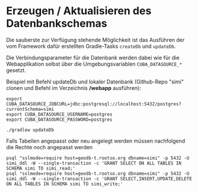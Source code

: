 # Erzeugen / Aktualisieren des Datenbankschemas

Die sauberste zur Verfügung stehende Möglichkeit ist das Ausführen der vom Framework dafür erstellten Gradle-Tasks 
`createDb` und `updateDb`.

Die Verbindungsparameter für die Datenbank werden dabei wie für die Webapplikation selbst über die Umgebungsvariablen
`CUBA_DATASOURCE_*` gesetzt.
 
Beispiel mit Befehl updateDb und lokaler Datenbank (Github-Repo "simi" clonen und Befehl im Verzeichnis **/webapp** ausführen):

```
export CUBA_DATASOURCE_JDBCURL=jdbc:postgresql://localhost:5432/postgres?currentSchema=simi
export CUBA_DATASOURCE_USERNAME=postgres
export CUBA_DATASOURCE_PASSWORD=postgres

./gradlew updateDb
```

Falls Tabellen angepasst oder neu angelegt werden müssen nachfolgend die Rechte noch angepasst werden

```
psql "sslmode=require host=geodb-t.rootso.org dbname=simi" -p 5432 -U simi_ddl -W --single-transaction -c 'GRANT SELECT ON ALL TABLES IN SCHEMA simi TO simi_read;'
psql "sslmode=require host=geodb-t.rootso.org dbname=simi" -p 5432 -U simi_ddl -W --single-transaction -c 'GRANT SELECT,INSERT,UPDATE,DELETE ON ALL TABLES IN SCHEMA simi TO simi_write;'
```

